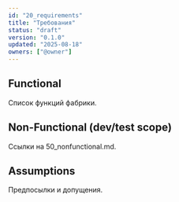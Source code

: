 ```yaml
---
id: "20_requirements"
title: "Требования"
status: "draft"
version: "0.1.0"
updated: "2025-08-18"
owners: ["@owner"]
---
```


## Functional
Список функций фабрики.

## Non-Functional (dev/test scope)
Ссылки на 50_nonfunctional.md.

## Assumptions
Предпосылки и допущения.
